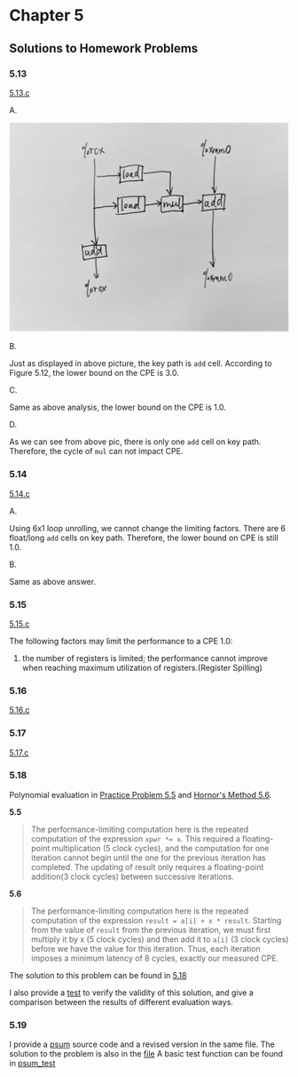 # Chapter 5
## Solutions to Homework Problems

### 5.13
[5.13.c](./src/5.13.c)

A.

![5.13](./pic/5.13.jpg)

B.

Just as displayed in above picture, the key path is `add` cell. 
According to Figure 5.12, the lower bound on the CPE is 3.0.

C.

Same as above analysis, the lower bound on the CPE is 1.0.

D.

As we can see from above pic, there is only one `add` cell on key path.
Therefore, the cycle of `mul` can not impact CPE.

### 5.14
[5.14.c](./src/5.14.c)

A.

Using 6x1 loop unrolling, we cannot change the limiting factors.
There are 6 float/long `add` cells on key path.
Therefore, the lower bound on CPE is still 1.0.

B.

Same as above answer.

### 5.15
[5.15.c](./src/5.15.c)

The following factors may limit the performance to a CPE 1.0:
1. the number of registers is limited; the performance cannot improve when reaching maximum utilization of registers.(Register Spilling)

### 5.16
[5.16.c](./src/5.16.c)

### 5.17
[5.17.c](./src/5.17.c)

### 5.18
Polynomial evaluation in [Practice Problem 5.5](./src/5.5.c) and [Hornor's Method 5.6](./src/5.6.c).

**5.5**
> The performance-limiting computation here is the repeated computation of the expression `xpwr *= x`. This required a floating-point multiplication (5 clock cycles), and the computation for one iteration cannot begin until the one for the previous iteration has completed. The updating of result only requires a floating-point addition(3 clock cycles) between successive iterations.

**5.6**
> The performance-limiting computation here is the repeated computation of the expression `result = a[i] + x * result`. Starting from the value of `result` from the previous iteration, we must first multiply it by x (5 clock cycles) and then add it to `a[i]` (3 clock cycles) before we have the value for this iteration. Thus, each iteration imposes a minimum latency of 8 cycles, exactly our measured CPE.

The solution to this problem can be found in [5.18](./src/5.18.c)

I also provide a [test](./src/poly.c) to verify the validity of this solution, and give a comparison between the results of different evaluation ways.

### 5.19
I provide a [psum](./src/psum.c) source code and a revised version in the same file.
The solution to the problem is also in the [file](./src/psum.c)
A basic test function can be found in [psum_test](./src/psum_test.c)